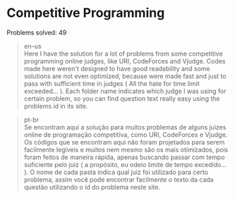 # Competitive Programming
<n> Problems solved: 49 </n>

>en-us<br>
Here I have the solution for a lot of problems from some competitive programming online judges, like URI, CodeForces and Vjudge. Codes made here weren't designed to have good readability and some solutions are not even optimized, because were made
fast and just to pass with sufficient time in judges ( All the hate for time limit exceeded... ).
Each folder name indicates which judge I was using for certain problem, so you can find question text really easy using the problems id in its site.

>pt-br<br>
Se encontram aqui a solução para muitos problemas de alguns juizes online de programação competitiva, como URI, CodeForces e Vjudge. Os códigos que se encontram aqui não foram projetados para serem facilmente legíveis e muitos nem mesmo são os mais otimizados, pois foram feitos de maneira rápida, apenas buscando passar com tempo suficiente pelo juiz ( a propósito, eu odeio limite de tempo excedido... ).
O nome de cada pasta indica qual juiz foi utilizado para certo problema, assim você pode encontrar facilmente o texto da cada questão utilizando o id do problema neste site.
